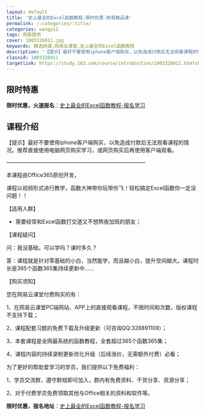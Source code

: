 ```yaml
---
layout: default
title: '史上最全的Excel函数教程-限时优惠-网易精品课'
permalink: /:categories/:title/
categories: wangyi2
tags: 网易提供
cover: 1003326011.jpg
keywords: 精选网课,网易云课堂,史上最全的Excel函数教程
description: '【提示】最好不要使用iphone客户端购买，以免造成付款后无法观看课程的情况。推荐直接使用电脑网页购买学习，或网页购买后'
classid: 1003326011
targetlink: https://study.163.com/course/introduction/1003326011.htm?share=1&shareId=1025206652&utm_campaign=share&utm_medium=iphoneShare&utm_source=&utm_u=1025206652
---
```


## 限时特惠

**限时优惠，火速报名**：[史上最全的Excel函数教程-报名学习](https://study.163.com/course/introduction/1003326011.htm?share=1&shareId=1025206652&utm_campaign=share&utm_medium=iphoneShare&utm_source=&utm_u=1025206652)

## 课程介绍

【提示】最好不要使用iphone客户端购买，以免造成付款后无法观看课程的情况。推荐直接使用电脑网页购买学习，或网页购买后再使用客户端观看。

——————————————————————————

本课程由Office365原创开发，

课程以视频形式进行教学，函数大神带你玩带你飞！轻松搞定Excel函数你一定没问题！！

【适用人群】

- 需要经常和Excel函数打交道又不想熬夜加班的朋友；

【课程疑问】

问：我没基础，可以学吗？课时多久？

答：课程就是针对零基础的小白，当然能学，而且越小白，提升空间越大。课程时长是365个函数365集持续更新中......

【购买须知】

您在网易云课堂付费购买的有：

1、在网易云课堂PC端网站、APP上的直接观看课程，不限时间和次数，版权课程不支持下载；

2、课程配套习题的免费下载及升级更新（可咨询QQ:328891109）；

3、本套课程是全网最系统的函数教程，全套超过365个函数365集；

4、课程内容的持续录制更新优化升级（后续涨价，无需额外付费）必看；



为了更好的帮助爱学习的学员，我们提供以下免费福利：

1、学员交流群，遵守群规即可加入，群内有免费资料、干货分享、资源分享；

2、对于付费学员免费领取其他与Office相关的资料和软件等。

**限时优惠，报名地址**：[史上最全的Excel函数教程-报名学习](https://study.163.com/course/introduction/1003326011.htm?share=1&shareId=1025206652&utm_campaign=share&utm_medium=iphoneShare&utm_source=&utm_u=1025206652)

